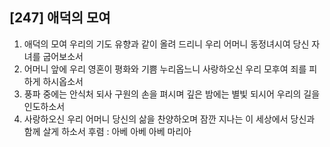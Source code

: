 ## [247] 애덕의 모여

1) 애덕의 모여 우리의 기도 유향과 같이 올려 드리니 우리 어머니 동정녀시여 당신 자녀를 굽어보소서
2) 어머니 앞에 우리 영혼이 평화와 기쁨 누리옵느니 사랑하오신 우리 모후여 죄를 피하게 하시옵소서
3) 풍파 중에는 안식처 되사 구원의 손을 펴시며 깊은 밤에는 별빛 되시어 우리의 길을 인도하소서
4) 사랑하오신 우리 어머니 당신의 삶을 찬양하오며 잠깐 지나는 이 세상에서 당신과 함께 살게 하소서
후렴 : 아베 아베 아베 마리아
